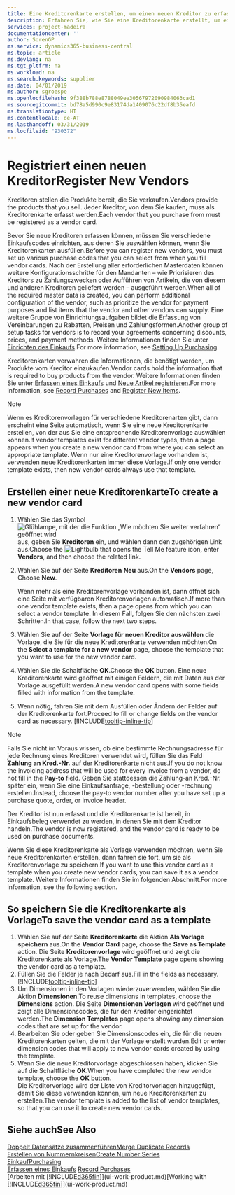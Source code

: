 ```yaml
---
title: Eine Kreditorenkarte erstellen, um einen neuen Kreditor zu erfassen | Microsoft Docs
description: Erfahren Sie, wie Sie eine Kreditorenkarte erstellt, um einen neuen Kreditor oder einem Lieferanten zu erfassen.
services: project-madeira
documentationcenter: ''
author: SorenGP
ms.service: dynamics365-business-central
ms.topic: article
ms.devlang: na
ms.tgt_pltfrm: na
ms.workload: na
ms.search.keywords: supplier
ms.date: 04/01/2019
ms.author: sgroespe
ms.openlocfilehash: 9f388b788e8788049ee30567972090984063cad1
ms.sourcegitcommit: bd78a5d990c9e83174da1409076c22df8b35eafd
ms.translationtype: HT
ms.contentlocale: de-AT
ms.lasthandoff: 03/31/2019
ms.locfileid: "930372"
---
```

# <a name="register-new-vendors"></a><span data-ttu-id="77dfe-103">Registriert einen neuen Kreditor</span><span class="sxs-lookup"><span data-stu-id="77dfe-103">Register New Vendors</span></span>
<span data-ttu-id="77dfe-104">Kreditoren stellen die Produkte bereit, die Sie verkaufen.</span><span class="sxs-lookup"><span data-stu-id="77dfe-104">Vendors provide the products that you sell.</span></span> <span data-ttu-id="77dfe-105">Jeder Kreditor, von dem Sie kaufen, muss als Kreditorenkarte erfasst werden.</span><span class="sxs-lookup"><span data-stu-id="77dfe-105">Each vendor that you purchase from must be registered as a vendor card.</span></span>

<span data-ttu-id="77dfe-106">Bevor Sie neue Kreditoren erfassen können, müssen Sie verschiedene Einkaufscodes einrichten, aus denen Sie auswählen können, wenn Sie Kreditorenkarten ausfüllen.</span><span class="sxs-lookup"><span data-stu-id="77dfe-106">Before you can register new vendors, you must set up various purchase codes that you can select from when you fill vendor cards.</span></span> <span data-ttu-id="77dfe-107">Nach der Erstellung aller erforderlichen Masterdaten können weitere Konfigurationsschritte für den Mandanten – wie Priorisieren des Kreditors zu Zahlungszwecken oder Aufführen von Artikeln, die von diesem und anderen Kreditoren geliefert werden – ausgeführt werden.</span><span class="sxs-lookup"><span data-stu-id="77dfe-107">When all of the required master data is created, you can perform additional configuration of the vendor, such as prioritize the vendor for payment purposes and list items that the vendor and other vendors can supply.</span></span> <span data-ttu-id="77dfe-108">Eine weitere Gruppe von Einrichtungsaufgaben bildet die Erfassung von Vereinbarungen zu Rabatten, Preisen und Zahlungsformen.</span><span class="sxs-lookup"><span data-stu-id="77dfe-108">Another group of setup tasks for vendors is to record your agreements concerning discounts, prices, and payment methods.</span></span> <span data-ttu-id="77dfe-109">Weitere Informationen finden Sie unter [Einrichten des Einkaufs](purchasing-setup-purchasing.md).</span><span class="sxs-lookup"><span data-stu-id="77dfe-109">For more information, see [Setting Up Purchasing](purchasing-setup-purchasing.md).</span></span>

<span data-ttu-id="77dfe-110">Kreditorenkarten verwahren die Informationen, die benötigt werden, um Produkte vom Kreditor einzukaufen.</span><span class="sxs-lookup"><span data-stu-id="77dfe-110">Vendor cards hold the information that is required to buy products from the vendor.</span></span> <span data-ttu-id="77dfe-111">Weitere Informationen finden Sie unter [Erfassen eines Einkaufs](purchasing-how-record-purchases.md) und [Neue Artikel registrieren](inventory-how-register-new-items.md).</span><span class="sxs-lookup"><span data-stu-id="77dfe-111">For more information, see [Record Purchases](purchasing-how-record-purchases.md) and [Register New Items](inventory-how-register-new-items.md).</span></span>

> [!NOTE]  
>   <span data-ttu-id="77dfe-112">Wenn es Kreditorenvorlagen für verschiedene Kreditorenarten gibt, dann erscheint eine Seite automatisch, wenn Sie eine neue Kreditorenkarte erstellen, von der aus Sie eine entsprechende Kreditorenvorlage auswählen können.</span><span class="sxs-lookup"><span data-stu-id="77dfe-112">If vendor templates exist for different vendor types, then a page appears when you create a new vendor card from where you can select an appropriate template.</span></span> <span data-ttu-id="77dfe-113">Wenn nur eine Kreditorenvorlage vorhanden ist, verwenden neue Kreditorenkarten immer diese Vorlage.</span><span class="sxs-lookup"><span data-stu-id="77dfe-113">If only one vendor template exists, then new vendor cards always use that template.</span></span>

## <a name="to-create-a-new-vendor-card"></a><span data-ttu-id="77dfe-114">Erstellen einer neue Kreditorenkarte</span><span class="sxs-lookup"><span data-stu-id="77dfe-114">To create a new vendor card</span></span>
1. <span data-ttu-id="77dfe-115">Wählen Sie das Symbol ![Glühlampe, mit der die Funktion „Wie möchten Sie weiter verfahren“ geöffnet wird](media/ui-search/search_small.png "Wie möchten Sie weiter verfahren?") aus, geben Sie **Kreditoren** ein, und wählen dann den zugehörigen Link aus.</span><span class="sxs-lookup"><span data-stu-id="77dfe-115">Choose the ![Lightbulb that opens the Tell Me feature](media/ui-search/search_small.png "Tell me what you want to do") icon, enter **Vendors**, and then choose the related link.</span></span>  
2. <span data-ttu-id="77dfe-116">Wählen Sie auf der Seite **Kreditoren** **Neu** aus.</span><span class="sxs-lookup"><span data-stu-id="77dfe-116">On the **Vendors** page, Choose **New**.</span></span>

    <span data-ttu-id="77dfe-117">Wenn mehr als eine Kreditorenvorlage vorhanden ist, dann öffnet sich eine Seite mit verfügbaren Kreditorenvorlagen automatisch.</span><span class="sxs-lookup"><span data-stu-id="77dfe-117">If more than one vendor template exists, then a page opens from which you can select a vendor template.</span></span> <span data-ttu-id="77dfe-118">In diesem Fall, folgen Sie den nächsten zwei Schritten.</span><span class="sxs-lookup"><span data-stu-id="77dfe-118">In that case, follow the next two steps.</span></span>
3. <span data-ttu-id="77dfe-119">Wählen Sie auf der Seite **Vorlage für neuen Kreditor auswählen** die Vorlage, die Sie für die neue Kreditorenkarte verwenden möchten.</span><span class="sxs-lookup"><span data-stu-id="77dfe-119">On the **Select a template for a new vendor** page, choose the template that you want to use for the new vendor card.</span></span>
4. <span data-ttu-id="77dfe-120">Wählen Sie die Schaltfläche **OK**.</span><span class="sxs-lookup"><span data-stu-id="77dfe-120">Choose the **OK** button.</span></span> <span data-ttu-id="77dfe-121">Eine neue Kreditorenkarte wird geöffnet mit einigen Feldern, die mit Daten aus der Vorlage ausgefüllt werden.</span><span class="sxs-lookup"><span data-stu-id="77dfe-121">A new vendor card opens with some fields filled with information from the template.</span></span>
5. <span data-ttu-id="77dfe-122">Wenn nötig, fahren Sie mit dem Ausfüllen oder Ändern der Felder auf der Kreditorenkarte fort.</span><span class="sxs-lookup"><span data-stu-id="77dfe-122">Proceed to fill or change fields on the vendor card as necessary.</span></span> [!INCLUDE[tooltip-inline-tip](includes/tooltip-inline-tip_md.md)]

> [!NOTE]  
>   <span data-ttu-id="77dfe-123">Falls Sie nicht im Voraus wissen, ob eine bestimmte Rechnungsadresse für jede Rechnung eines Kreditoren verwendet wird, füllen Sie das Feld **Zahlung an Kred.-Nr.** auf der Kreditorenkarte nicht aus.</span><span class="sxs-lookup"><span data-stu-id="77dfe-123">If you do not know the invoicing address that will be used for every invoice from a vendor, do not fill in the **Pay-to** field.</span></span> <span data-ttu-id="77dfe-124">Geben Sie stattdessen die Zahlung-an Kred.-Nr. später ein, wenn Sie eine Einkaufsanfrage, -bestellung oder -rechnung erstellen.</span><span class="sxs-lookup"><span data-stu-id="77dfe-124">Instead, choose the pay-to vendor number after you have set up a purchase quote, order, or invoice header.</span></span>

<span data-ttu-id="77dfe-125">Der Kreditor ist nun erfasst und die Kreditorenkarte ist bereit, in Einkaufsbeleg verwendet zu werden, in denen Sie mit dem Kreditor handeln.</span><span class="sxs-lookup"><span data-stu-id="77dfe-125">The vendor is now registered, and the vendor card is ready to be used on purchase documents.</span></span>

<span data-ttu-id="77dfe-126">Wenn Sie diese Kreditorenkarte als Vorlage verwenden möchten, wenn Sie neue Kreditorenkarten erstellen, dann fahren sie fort, um sie als Kreditorenvorlage zu speichern.</span><span class="sxs-lookup"><span data-stu-id="77dfe-126">If you want to use this vendor card as a template when you create new vendor cards, you can save it as a vendor template.</span></span> <span data-ttu-id="77dfe-127">Weitere Informationen finden Sie im folgenden Abschnitt.</span><span class="sxs-lookup"><span data-stu-id="77dfe-127">For more information, see the following section.</span></span>

## <a name="to-save-the-vendor-card-as-a-template"></a><span data-ttu-id="77dfe-128">So speichern Sie die Kreditorenkarte als Vorlage</span><span class="sxs-lookup"><span data-stu-id="77dfe-128">To save the vendor card as a template</span></span>
1. <span data-ttu-id="77dfe-129">Wählen Sie auf der Seite **Kreditorenkarte** die Aktion **Als Vorlage speichern** aus.</span><span class="sxs-lookup"><span data-stu-id="77dfe-129">On the **Vendor Card** page, choose the **Save as Template** action.</span></span> <span data-ttu-id="77dfe-130">Die Seite **Kreditorenvorlage** wird geöffnet und zeigt die Kreditorenkarte als Vorlage.</span><span class="sxs-lookup"><span data-stu-id="77dfe-130">The **Vendor Template** page opens showing the vendor card as a template.</span></span>
2. <span data-ttu-id="77dfe-131">Füllen Sie die Felder je nach Bedarf aus.</span><span class="sxs-lookup"><span data-stu-id="77dfe-131">Fill in the fields as necessary.</span></span> [!INCLUDE[tooltip-inline-tip](includes/tooltip-inline-tip_md.md)]
3. <span data-ttu-id="77dfe-132">Um Dimensionen in den Vorlagen wiederzuverwenden, wählen Sie die Aktion **Dimensionen**.</span><span class="sxs-lookup"><span data-stu-id="77dfe-132">To reuse dimensions in templates, choose the **Dimensions** action.</span></span> <span data-ttu-id="77dfe-133">Die Seite **Dimensionen Vorlagen** wird geöffnet und zeigt alle Dimensionscodes, die für den Kreditor eingerichtet werden.</span><span class="sxs-lookup"><span data-stu-id="77dfe-133">The **Dimension Templates** page opens showing any dimension codes that are set up for the vendor.</span></span>
4. <span data-ttu-id="77dfe-134">Bearbeiten Sie oder geben Sie Dimensionscodes ein, die für die neuen Kreditorenkarten gelten, die mit der Vorlage erstellt wurden.</span><span class="sxs-lookup"><span data-stu-id="77dfe-134">Edit or enter dimension codes that will apply to new vendor cards created by using the template.</span></span>
5. <span data-ttu-id="77dfe-135">Wenn Sie die neue Kreditorvorlage abgeschlossen haben, klicken Sie auf die Schaltfläche **OK**.</span><span class="sxs-lookup"><span data-stu-id="77dfe-135">When you have completed the new vendor template, choose the **OK** button.</span></span>  
   <span data-ttu-id="77dfe-136">Die Kreditorvorlage wird der Liste von Kreditorvorlagen hinzugefügt, damit Sie diese verwenden können, um neue Kreditorenkarten zu erstellen.</span><span class="sxs-lookup"><span data-stu-id="77dfe-136">The vendor template is added to the list of vendor templates, so that you can use it to create new vendor cards.</span></span>

## <a name="see-also"></a><span data-ttu-id="77dfe-137">Siehe auch</span><span class="sxs-lookup"><span data-stu-id="77dfe-137">See Also</span></span>
[<span data-ttu-id="77dfe-138">Doppelt Datensätze zusammenführen</span><span class="sxs-lookup"><span data-stu-id="77dfe-138">Merge Duplicate Records</span></span>](sales-how-merge-duplicate-records.md)  
[<span data-ttu-id="77dfe-139">Erstellen von Nummernkreisen</span><span class="sxs-lookup"><span data-stu-id="77dfe-139">Create Number Series</span></span>](ui-create-number-series.md)  
[<span data-ttu-id="77dfe-140">Einkauf</span><span class="sxs-lookup"><span data-stu-id="77dfe-140">Purchasing</span></span>](purchasing-manage-purchasing.md)  
<span data-ttu-id="77dfe-141">[Erfassen eines Einkaufs](purchasing-how-record-purchases.md) </span><span class="sxs-lookup"><span data-stu-id="77dfe-141">[Record Purchases](purchasing-how-record-purchases.md) </span></span>  
<span data-ttu-id="77dfe-142">[Arbeiten mit [!INCLUDE[d365fin](includes/d365fin_md.md)]](ui-work-product.md)</span><span class="sxs-lookup"><span data-stu-id="77dfe-142">[Working with [!INCLUDE[d365fin](includes/d365fin_md.md)]](ui-work-product.md)</span></span>  
